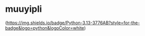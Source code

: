 # muuyipli

(https://img.shields.io/badge/Python-3.13-3776AB?style=for-the-badge&logo=python&logoColor=white)
